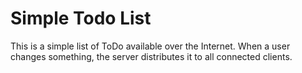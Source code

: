 # Simple Todo List #

This is a simple list of ToDo available over the Internet. When a user changes something, the server distributes it to all connected clients.